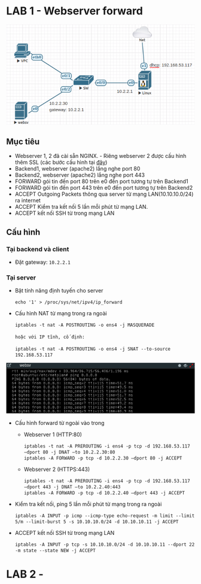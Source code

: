 # LAB 1 - Webserver forward
![image](https://raw.githubusercontent.com/huynp1999/huynp/master/pic/network/iptables/ip3.png)

## Mục tiêu
- Webserver 1, 2 đã cài sẵn NGINX.
      - Riêng webserver 2 được cấu hình thêm SSL (các bước cấu hình tại [đây](https://www.digitalocean.com/community/tutorials/how-to-create-a-self-signed-ssl-certificate-for-nginx-on-centos-7))
- Backend1, webserver (apache2) lắng nghe port 80
- Backend2, webserver (apache2) lắng nghe port 443
- FORWARD gói tin đến port 80 trên e0 đến port tương tự trên Backend1
- FORWARD gói tin đến port 443 trên e0 đến port tương tự trên Backend2
- ACCEPT Outgoing Packets thông qua server từ mạng LAN(10.10.10.0/24) ra internet
- ACCEPT Kiểm tra kết nối 5 lần mỗi phút từ mạng LAN.
- ACCEPT kết nối SSH từ trong mạng LAN

## Cấu hình
### Tại backend và client
- Đặt gateway: `10.2.2.1`

### Tại server
- Bật tính năng định tuyến cho server

      echo '1' > /proc/sys/net/ipv4/ip_forward

- Cấu hình NAT từ mạng trong ra ngoài

      iptables -t nat -A POSTROUTING -o ens4 -j MASQUERADE 

      hoặc với IP tĩnh, cố định:
      
      iptables -t nat -A POSTROUTING -o ens4 -j SNAT --to-source 192.168.53.117
      
![image](https://raw.githubusercontent.com/huynp1999/huynp/master/pic/network/iptables/ip2.png) 

- Cấu hình forward từ ngoài vào trong
  - Webserver 1 (HTTP:80)

        iptables -t nat -A PREROUTING -i ens4 -p tcp -d 192.168.53.117 —dport 80 -j DNAT —to 10.2.2.30:80
        iptables -A FORWARD -p tcp -d 10.2.2.30 —dport 80 -j ACCEPT
 
  - Webserver 2 (HTTPS:443)

        iptables -t nat -A PREROUTING -i ens4 -p tcp -d 192.168.53.117 —dport 443 -j DNAT —to 10.2.2.40:443
        iptables -A FORWARD -p tcp -d 10.2.2.40 —dport 443 -j ACCEPT
            
- Kiểm tra kết nối, ping 5 lần mỗi phút từ mạng trong ra ngoài
            
      iptables -A INPUT -p icmp --icmp-type echo-request -m limit --limit 5/m --limit-burst 5 -s 10.10.10.0/24 -d 10.10.10.11 -j ACCEPT

- ACCEPT kết nối SSH từ trong mạng LAN

      iptables -A INPUT -p tcp -s 10.10.10.0/24 -d 10.10.10.11 --dport 22 -m state --state NEW -j ACCEPT



# LAB 2 - 
